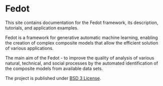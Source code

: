 # Fedot

This site contains documentation for the Fedot framework, its description, tutorials, and application examples.

Fedot is a framework for generative automatic machine learning, enabling the creation of complex composite models that allow the efficient solution of various applications.

The main aim of the Fedot - to improve the quality of analysis of various natural, technical, and social processes by the automated identification of the composite models from available data sets.

The project is published under [BSD 3 License](https://github.com/nccr-itmo/FEDOT/blob/master/LICENSE.md).
